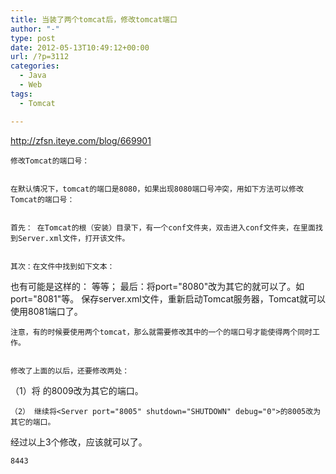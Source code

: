```yaml
---
title: 当装了两个tomcat后，修改tomcat端口
author: "-"
type: post
date: 2012-05-13T10:49:12+00:00
url: /?p=3112
categories:
  - Java
  - Web
tags:
  - Tomcat

---
```


  http://zfsn.iteye.com/blog/669901 
  
  


  
    修改Tomcat的端口号：
  
  
    在默认情况下，tomcat的端口是8080，如果出现8080端口号冲突，用如下方法可以修改Tomcat的端口号：
  
  
    首先： 在Tomcat的根（安装）目录下，有一个conf文件夹，双击进入conf文件夹，在里面找到Server.xml文件，打开该文件。
  
  
    其次：在文件中找到如下文本：
 <Connector port="8080" protocol="HTTP/1.1"
 maxThreads="150" connectionTimeout="20000"
 redirectPort="8443" />
 也有可能是这样的：
 <Connector port="8080" maxThreads="150" minSpareThreads="25" maxSpareThreads="75" enableLookups="false" redirectPort="8443" acceptCount="100" debug="0" connectionTimeout="20000"
 disableUploadTimeout="true" />等等；
 最后：将port="8080"改为其它的就可以了。如port="8081"等。
 保存server.xml文件，重新启动Tomcat服务器，Tomcat就可以使用8081端口了。
  
  
    注意，有的时候要使用两个tomcat，那么就需要修改其中的一个的端口号才能使得两个同时工作。
  
  
    修改了上面的以后，还要修改两处：
 （1）将 <Connector port="8009" enableLookups="false" redirectPort="8443" debug="0"
 protocol="AJP/1.3" />的8009改为其它的端口。
  
  
    （2） 继续将<Server port="8005" shutdown="SHUTDOWN" debug="0">的8005改为其它的端口。
 经过以上3个修改，应该就可以了。
  
  
    8443
  
